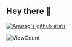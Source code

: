 
## Hey there 👋

[![Anurag's github stats](https://github-readme-stats.vercel.app/api?username=Conor-Burns)](https://github.com/anuraghazra/github-readme-stats)

![ViewCount](https://views.whatilearened.today/views/github/Conor-Burns/views.svg?cache=remove)
